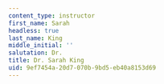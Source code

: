 ```yaml
---
content_type: instructor
first_name: Sarah
headless: true
last_name: King
middle_initial: ''
salutation: Dr.
title: Dr. Sarah King
uid: 9ef7454a-20d7-070b-9bd5-eb40a8153d69
---
```

